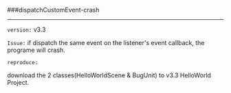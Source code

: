 ###dispatchCustomEvent-crash

---

`version:` v3.3

`Issue:` if dispatch the same event on the listener's event callback, the programe will crash.

`reproduce:`

download the 2 classes(HelloWorldScene & BugUnit) to v3.3 HelloWorld Project.

